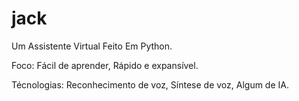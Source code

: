 # jack
 Um Assistente Virtual Feito Em Python.

Foco:
   Fácil de aprender,
   Rápido e expansível.

Técnologias:
   Reconhecimento de voz,
   Síntese de voz,
   Algum de IA.